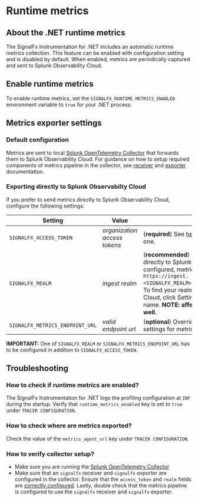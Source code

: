 # Runtime metrics

## About the .NET runtime metrics

The SignalFx Instrumentation for .NET includes an automatic runtime metrics collection.
This feature can be enabled with configuration setting and is disabled by default. 
When enabled, metrics are periodically captured and sent to Splunk Observability Cloud.

## Enable runtime metrics

To enable runtime metrics, set the `SIGNALFX_RUNTIME_METRICS_ENABLED` environment variable
to `true` for your .NET process.

## Metrics exporter settings

### Default configuration

Metrics are sent to local [Splunk OpenTelemetry Collector](https://github.com/signalfx/splunk-otel-collector)
that forwards them to Splunk Observability Cloud. For guidance on how to setup required components of metrics pipeline in the collector, see 
[receiver](https://github.com/open-telemetry/opentelemetry-collector-contrib/tree/main/receiver/signalfxreceiver) and [exporter](https://github.com/open-telemetry/opentelemetry-collector-contrib/tree/main/exporter/signalfxexporter) documentation.

### Exporting directly to Splunk Observabilty Cloud

If you prefer to send metrics directly to Splunk Observability Cloud, configure the following settings:

| Setting | Value | Notes |
|-|-|-|
| `SIGNALFX_ACCESS_TOKEN` | *organization access tokens* | (__required__) See [here](https://docs.splunk.com/Observability/admin/authentication-tokens/org-tokens.html) to learn how to obtain one. |
| `SIGNALFX_REALM` | *ingest realm* | (__recommended__) Set to send telemetry directly to Splunk Observability Cloud. If configured, metrics are sent to `https://ingest.<SIGNALFX_REALM>.signalfx.com/v2/datapoint`. To find your realm, open Splunk Observability Cloud, click Settings, and click on your user name. __NOTE: affects traces endpoint as well.__ |
| `SIGNALFX_METRICS_ENDPOINT_URL` | *valid endpoint url* | (__optional__) Overrides other configuration settings for metrics ingestion endpoint. |

__IMPORTANT:__ One of `SIGNALFX_REALM` or `SIGNALFX_METRICS_ENDPOINT_URL` has to be configured in addition to `SIGNALFX_ACCESS_TOKEN`.

## Troubleshooting

### How to check if runtime metrics are enabled?

The SignalFx Instrumentation for .NET logs the profiling configuration at `INF` during the startup. 
Verify that `runtime_metrics_enabled` key is set to `true` under `TRACER CONFIGURATION`.

### How to check where are metrics exported?

Check the value of the `metrics_agent_url` key under `TRACER CONFIGURATION`.

### How to verify collector setup?

* Make sure you are running the [Splunk OpenTelemetry Collector](https://github.com/signalfx/splunk-otel-collector)
* Make sure that an `signalfx` receiver and `signalfx` exporter are configured in the collector.
Ensure that the `access_token` and `realm` fields are [correctly configured](https://github.com/open-telemetry/opentelemetry-collector-contrib/tree/main/exporter/signalfxexporter#metrics-configuration).
Lastly, double check that the metrics pipeline is configured to use
the `signalfx` receiver and `signalfx` exporter.
